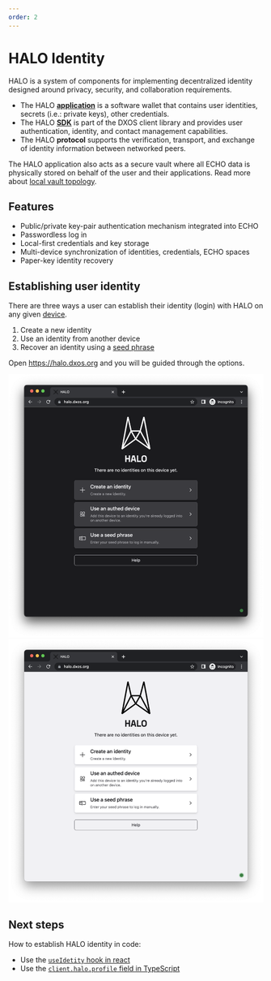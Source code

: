 ```yaml
---
order: 2
---
```


# HALO Identity

HALO is a system of components for implementing decentralized identity designed around privacy, security, and collaboration requirements.

*   The HALO [**application**](https://halo.dxos.org) is a software wallet that contains user identities, secrets (i.e.: private keys), other credentials.
*   The HALO [**SDK**](https://www.npmjs.com/package/@dxos/client) is part of the DXOS client library and provides user authentication, identity, and contact management capabilities.
*   The HALO **protocol** supports the verification, transport, and exchange of identity information between networked peers.

The HALO application also acts as a secure vault where all ECHO data is physically stored on behalf of the user and their applications. Read more about [local vault topology](../platform/#local-vault-topology).

## Features

*   Public/private key-pair authentication mechanism integrated into ECHO
*   Passwordless log in
*   Local-first credentials and key storage
*   Multi-device synchronization of identities, credentials, ECHO spaces
*   Paper-key identity recovery

## Establishing user identity

There are three ways a user can establish their identity (login) with HALO on any given [device](../glossary#device).

1.  Create a new identity
2.  Use an identity from another device
3.  Recover an identity using a [seed phrase](../glossary#seed-phrase)

Open <https://halo.dxos.org> and you will be guided through the options.

![HALO application](./images/halo-dark.png#dark)
![HALO application](./images/halo-light.png#light)

## Next steps

How to establish HALO identity in code:

*   Use the [`useIdetity` hook in react](../react/identity)
*   Use the [`client.halo.profile` field in TypeScript](../typescript/identity)

